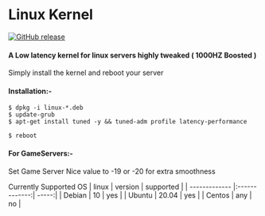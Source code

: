 # Linux Kernel

[![GitHub release](https://img.shields.io/badge/release-5.14.3-blue)](https://GitHub.com/SanjaySRocks/LinuxKernel/releases/)

#### A Low latency kernel for linux servers highly tweaked ( 1000HZ Boosted )

Simply install the kernel and reboot your server

#### Installation:-

```
$ dpkg -i linux-*.deb
$ update-grub
$ apt-get install tuned -y && tuned-adm profile latency-performance
```

```
$ reboot
```


#### For GameServers:-

Set Game Server Nice value to -19 or -20 for extra smoothness

Currently Supported OS
| linux        | version           | supported  |
| ------------- |:-------------:| -----:|
| Debian      | 10 | yes |
| Ubuntu      | 20.04      |   yes |
| Centos | any      |    no |


